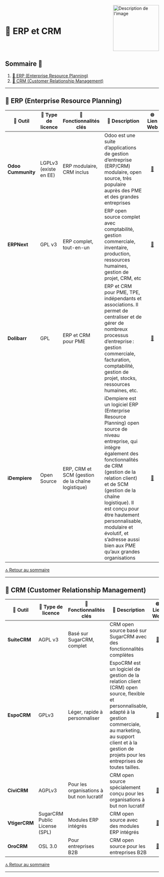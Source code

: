 <div style="display: flex; align-items: center; justify-content: space-between;">
  <h1>🏢 ERP et CRM</h1>
  <img src="Img/switchtoopen1.png" alt="Description de l'image" width="150" height="150">
</div>

## Sommaire 📖 <a id="sommaire"></a>
1. [🔧 ERP (Enterprise Resource Planning)](#erp)
2. [👥 CRM (Customer Relationship Management)](#crm)

---

## 🔧 ERP (Enterprise Resource Planning) <a id="erp"></a>

| 🌟 **Outil** | 🔑 **Type de licence** | 🚀 **Fonctionnalités clés** | 📝 **Description** | 🌐 **Lien Web** |
|---|---|---|---|---|
| **Odoo Cummunity** | LGPLv3 (existe en EE)| ERP modulaire, CRM inclus | Odoo est une suite d’applications de gestion d’entreprise (ERP/CRM) modulaire, open source, très populaire auprès des PME et des grandes entreprises | <div align="center"><a href="https://www.odoo.com/">🔗</a></div> |
| **ERPNext** | GPL v3	 | ERP complet, tout-en-un | ERP open source complet avec comptabilité, gestion commerciale, inventaire, production, ressources humaines, gestion de projet, CRM, etc | <div align="center"><a href="https://erpnext.com/">🔗</a></div> |
| **Dolibarr** | GPL | ERP et CRM pour PME | ERP et CRM pour PME, TPE, indépendants et associations. Il permet de centraliser et de gérer de nombreux processus d’entreprise : gestion commerciale, facturation, comptabilité, gestion de projet, stocks, ressources humaines, etc. | <div align="center"><a href="https://www.dolibarr.org/">🔗</a></div> |
| **iDempiere** | Open Source | ERP, CRM et SCM (gestion de la chaîne logistique) | iDempiere est un logiciel ERP (Enterprise Resource Planning) open source de niveau entreprise, qui intègre également des fonctionnalités de CRM (gestion de la relation client) et de SCM (gestion de la chaîne logistique). Il est conçu pour être hautement personnalisable, modulaire et évolutif, et s’adresse aussi bien aux PME qu’aux grandes organisations | <div align="center"><a href="https://www.idempiere.org/">🔗</a></div> |

[🔝 Retour au sommaire](#sommaire)

---

## 👥 CRM (Customer Relationship Management) <a id="crm"></a>

| 🌟 **Outil** | 🔑 **Type de licence** | 🚀 **Fonctionnalités clés** | 📝 **Description** | 🌐 **Lien Web** |
|---|---|---|---|---|
| **SuiteCRM** | AGPL v3 | Basé sur SugarCRM, complet | CRM open source basé sur SugarCRM avec des fonctionnalités complètes | <div align="center"><a href="https://suitecrm.com/">🔗</a></div> |
| **EspoCRM** | GPLv3 | Léger, rapide à personnaliser | EspoCRM est un logiciel de gestion de la relation client (CRM) open source, flexible et personnalisable, adapté à la gestion commerciale, au marketing, au support client et à la gestion de projets pour les entreprises de toutes tailles. | <div align="center"><a href="https://www.espocrm.com/">🔗</a></div> |
| **CiviCRM** | AGPLv3 | Pour les organisations à but non lucratif | CRM open source spécialement conçu pour les organisations à but non lucratif | <div align="center"><a href="https://civicrm.org/">🔗</a></div> |
| **VtigerCRM** | SugarCRM Public License (SPL) | Modules ERP intégrés | CRM open source avec des modules ERP intégrés | <div align="center"><a href="https://www.vtiger.com/open-source-crm/">🔗</a></div> |
| **OroCRM** | OSL 3.0 | Pour entreprises B2B | CRM open source pour les entreprises B2B | <div align="center"><a href="https://oroinc.com/orocrm/">🔗</a></div> |

[🔝 Retour au sommaire](#sommaire)

---

